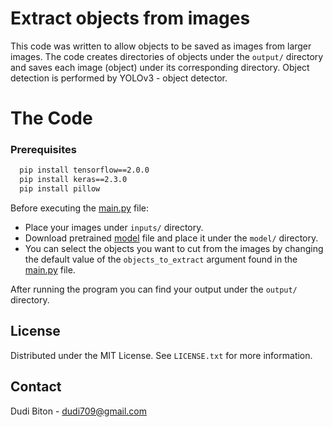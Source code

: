 # Extract objects from images
This code was written to allow objects to be saved as images from larger images.
The code creates directories of objects under the `output/` directory and saves each image (object) under its corresponding directory.
Object detection is performed by YOLOv3 - object detector.

# The Code

### Prerequisites

```sh
  pip install tensorflow==2.0.0
  pip install keras==2.3.0
  pip install pillow
  ```
Before executing the [main.py](https://github.com/dudi709/extract-objects-from-image/blob/main/main.py) file:
- Place your images under `inputs/` directory.
- Download pretrained [model](https://drive.google.com/file/d/19XC9ujio7AwpT52tcWiUmaoxoDWdjrQw/view?usp=sharing) file and place it under the `model/` directory.
- You can select the objects you want to cut from the images by changing the default value of the `objects_to_extract` argument found in the [main.py](https://github.com/dudi709/extract-objects-from-image/blob/main/main.py) file.

After running the program you can find your output under the `output/` directory.

## License

Distributed under the MIT License. See `LICENSE.txt` for more information.

## Contact

Dudi Biton - dudi709@gmail.com
